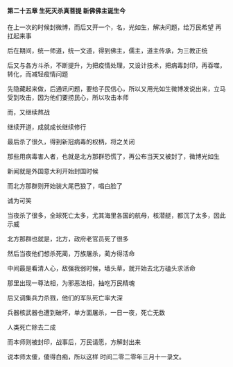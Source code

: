 #### 第二十五章 生死灭杀真菩提 新佛佛主诞生今
在上一次的时候封微博，而后又开一个，名，光如生，解决问题，给万民希望
再扛起来事

后在期间，统一师道，统一文道，得到佛主，儒主，道主传承，为三教正统

后又与各方斗杀，不断提升，为把疫情处理，又设计技术，把病毒封印，再吞噬，转化，而减轻疫情问题

先隐藏起来做，后通讯问题，要给子民信心，所以又用光如生微博发说出来，立马受到攻击，因为他们要捞民心，所以攻击本师

而，又继续熬战

继续开道，成就成长继续修行

最后杀了很久，得到新冠病毒的权柄，将之关闭

那些用病毒害人者，也就是北方那群恐慌了，再公布当天又被封了，微博光如生

新闻就是外国意大利开始封国时候

而北方那群则开始装大尾巴狼了，唱白脸了

诚为可笑

当夜杀了很多，全球死亡太多，尤其海里各国的航母，核潜艇，都沉了太多，因此示威

北方那群也就是，北方，政府老官员死了很多

然后当夜他们想杀死蔺，万族屠杀，蔺方得活命

中间最是看清人心，敌强我弱时候，墙头草，就开始去北方磕头求活命

那里出现一尊法相，为邪恶法相，抽吃万民精魂


后又调集兵力杀戮，他们的军队死亡率大深

兵器核武器也遭到破坏，单方面屠杀，一日一夜，死亡无数

人类死亡除去二成

而本师则被封印，战事后，万民请愿，方解封出来

说本师太傻，傻得白痴，所以这样
时间二零二零年三月十一录文。




